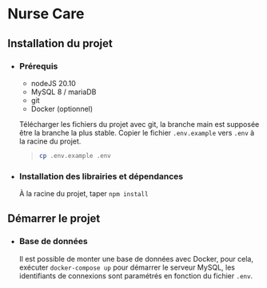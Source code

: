 # Nurse Care

## Installation du projet

- ### Prérequis

  - nodeJS 20.10
  - MySQL 8 / mariaDB
  - git
  - Docker (optionnel)

  Télécharger les fichiers du projet avec git, la branche main est supposée être la branche la plus stable. Copier le fichier `.env.example` vers `.env` à la racine du projet.

  > ```bash
  > cp .env.example .env
  > ```

- ### Installation des librairies et dépendances

  À la racine du projet, taper `npm install`

## Démarrer le projet

- ### Base de données

  Il est possible de monter une base de données avec Docker, pour cela, exécuter `docker-compose up` pour démarrer le serveur MySQL, les identifiants de connexions sont paramétrés en fonction du fichier `.env`.
